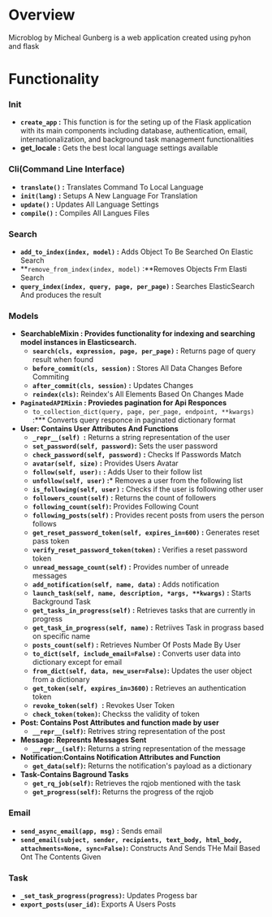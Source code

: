 # Overview
Microblog by Micheal Gunberg is a web application created using pyhon and flask
# Functionality
 ### Init
  - **```create_app``` :** This function is for the seting up of the Flask application with its main components including database, authentication, email, internationalization, and background task management functionalities
  - **get_locale :** Gets the best local language settings available
 ### Cli(Command Line Interface)
   - **```translate()``` :** Translates Command To Local Language
   - **```init(lang)``` :** Setups A New Language For Translation
   - **```update()``` :** Updates All Language Settings
   - **```compile()``` :** Compiles All Langues Files
### Search
  - **```add_to_index(index, model)``` :** Adds Object To Be Searched On Elastic Search
  - **```remove_from_index(index, model)``` :**Removes Objects Frm Elasti Search
  - **```query_index(index, query, page, per_page)``` :** Searches ElasticSearch And produces the result
### Models
- **SearchableMixin : Provides functionality for indexing and searching model instances in Elasticsearch.**
   - **```search(cls, expression, page, per_page)``` :** Returns page of query result when found
   - **``before_commit(cls, session)`` :** Stores All Data Changes Before Commiting
   - **```after_commit(cls, session)``` :** Updates Changes
   - **``reindex(cls)``:** Reindex's All Elements Based On Changes Made
 - **```PaginatedAPIMixin``` : Proviedes pagination for Api Responces**
    - ```to_collection_dict(query, page, per_page, endpoint, **kwargs)``` :*** Converts query responce in paginated dictionary format
 - **User: Contains User Attributes And Functions**
   - **```_repr__(self) ```:** Returns a string representation of the user
   - **```set_password(self, password)```:** Sets the user password
   - **```check_password(self, password)``` :** Checks If Passwords Match
   - **```avatar(self, size)``` :** Provides Users Avatar
   - **```follow(self, user):``` :** Adds User to their follow list
   - **```unfollow(self, user)``` :*** Removes a user from the following list
   - **```is_following(self, user)``` :** Checks if the user is following other user
   - **```followers_count(self)``` :** Returns the count of followers
   - **```following_count(self)```:** Provides Following Count
   - **```following_posts(self)``` :** Provides recent posts from users the person follows
   - **```get_reset_password_token(self, expires_in=600)``` :** Generates reset pass token
   - **```verify_reset_password_token(token)``` :** Verifies a reset password token
   - **```unread_message_count(self)``` :** Provides number of unreade messages
   - **```add_notification(self, name, data)``` :** Adds notification
   - **```launch_task(self, name, description, *args, **kwargs)``` :** Starts Background Task
   - **```get_tasks_in_progress(self)``` :** Retrieves tasks that are currently in progress
   - **```get_task_in_progress(self, name)``` :** Retriives Task in prograss based on specific name
   - **```posts_count(self)``` :** Retrieves Number Of Posts Made By User
   - **```to_dict(self, include_email=False)``` :** Converts user data into dictionary except for email
   - **```from_dict(self, data, new_user=False)```:** Updates the user object from a dictionary
   - **```get_token(self, expires_in=3600)``` :** Retrieves an authentication token
   - **```revoke_token(self) ```:** Revokes User Token
   - **```check_token(token)```:** Checkss the validity of token
  - **Post: Contains Post Attributes and function made by user**
    - **```__repr__(self)```:** Retrives string representation of the post
  - **Message: Represnts Messages Sent**
     - **```__repr__(self)```:** Returns a string representation of the message
  - **Notification:Contains Notification Attributes and Function**
     - **```get_data(self)```:** Returns the notification's payload as a dictionary
  - **Task-Contains Baground Tasks**
     - **```get_rq_job(self)```:** Retrieves the rqjob mentioned with the task
     - **```get_progress(self)```:** Returns the progress of the rqjob
 ### Email
 - **```send_async_email(app, msg)``` :** Sends email
 - **```send_email(subject, sender, recipients, text_body, html_body, attachments=None, sync=False)```:** Constructs And Sends THe Mail Based Ont The Contents Given
### Task
- **```_set_task_progress(progress)```:** Updates Progess bar
- **```export_posts(user_id)```:** Exports A Users Posts
   
